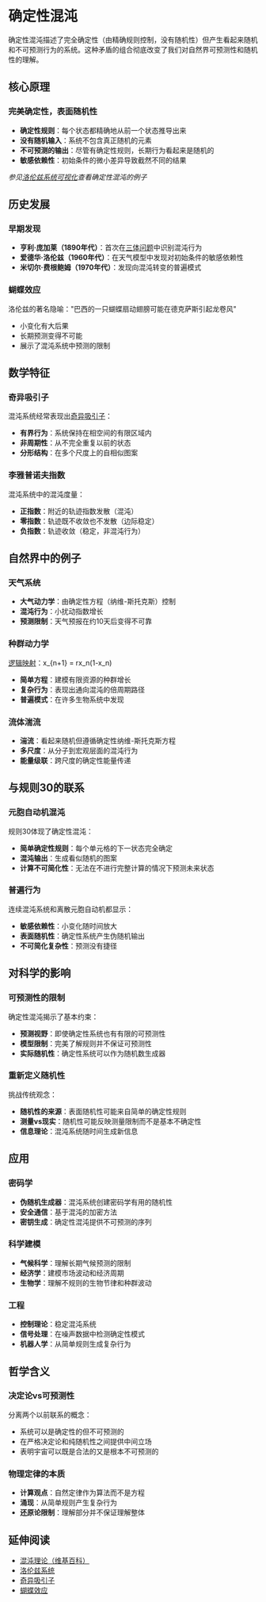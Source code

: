 # 确定性混沌

确定性混沌描述了完全确定性（由精确规则控制，没有随机性）但产生看起来随机和不可预测行为的系统。这种矛盾的组合彻底改变了我们对自然界可预测性和随机性的理解。

## 核心原理

### 完美确定性，表面随机性
- **确定性规则**：每个状态都精确地从前一个状态推导出来
- **没有随机输入**：系统不包含真正随机的元素
- **不可预测的输出**：尽管有确定性规则，长期行为看起来是随机的
- **敏感依赖性**：初始条件的微小差异导致截然不同的结果

*参见[洛伦兹系统可视化](https://en.wikipedia.org/wiki/Lorenz_system)查看确定性混沌的例子*

## 历史发展

### 早期发现
- **亨利·庞加莱（1890年代）**：首次在[三体问题](https://en.wikipedia.org/wiki/Three-body_problem)中识别混沌行为
- **爱德华·洛伦兹（1960年代）**：在天气模型中发现对初始条件的敏感依赖性
- **米切尔·费根鲍姆（1970年代）**：发现向混沌转变的普遍模式

### 蝴蝶效应
洛伦兹的著名隐喻："巴西的一只蝴蝶扇动翅膀可能在德克萨斯引起龙卷风"
- 小变化有大后果
- 长期预测变得不可能
- 展示了混沌系统中预测的限制

## 数学特征

### 奇异吸引子
混沌系统经常表现出[奇异吸引子](https://en.wikipedia.org/wiki/Attractor#Strange_attractor)：
- **有界行为**：系统保持在相空间的有限区域内
- **非周期性**：从不完全重复以前的状态
- **分形结构**：在多个尺度上的自相似图案

### 李雅普诺夫指数
混沌系统中的混沌度量：
- **正指数**：附近的轨迹指数发散（混沌）
- **零指数**：轨迹既不收敛也不发散（边际稳定）
- **负指数**：轨迹收敛（稳定，非混沌行为）

## 自然界中的例子

### 天气系统
- **大气动力学**：由确定性方程（纳维-斯托克斯）控制
- **混沌行为**：小扰动指数增长
- **预测限制**：天气预报在约10天后变得不可靠

### 种群动力学
[逻辑映射](https://en.wikipedia.org/wiki/Logistic_map)：x_{n+1} = rx_n(1-x_n)
- **简单方程**：建模有限资源的种群增长
- **复杂行为**：表现出通向混沌的倍周期路径
- **普遍模式**：在许多生物系统中发现

### 流体湍流
- **湍流**：看起来随机但遵循确定性纳维-斯托克斯方程
- **多尺度**：从分子到宏观层面的混沌行为
- **能量级联**：跨尺度的确定性能量传递

## 与规则30的联系

### 元胞自动机混沌
规则30体现了确定性混沌：
- **简单确定性规则**：每个单元格的下一状态完全确定
- **混沌输出**：生成看似随机的图案
- **计算不可简化性**：无法在不进行完整计算的情况下预测未来状态

### 普遍行为
连续混沌系统和离散元胞自动机都显示：
- **敏感依赖性**：小变化随时间放大
- **表面随机性**：确定性系统产生伪随机输出
- **不可简化复杂性**：预测没有捷径

## 对科学的影响

### 可预测性的限制
确定性混沌揭示了基本约束：
- **预测视野**：即使确定性系统也有有限的可预测性
- **模型限制**：完美了解规则并不保证可预测性
- **实际随机性**：确定性系统可以作为随机数生成器

### 重新定义随机性
挑战传统观念：
- **随机性的来源**：表面随机性可能来自简单的确定性规则
- **测量vs现实**：随机性可能反映测量限制而不是基本不确定性
- **信息理论**：混沌系统随时间生成新信息

## 应用

### 密码学
- **伪随机生成器**：混沌系统创建密码学有用的随机性
- **安全通信**：基于混沌的加密方法
- **密钥生成**：确定性混沌提供不可预测的序列

### 科学建模
- **气候科学**：理解长期气候预测的限制
- **经济学**：建模市场波动和经济周期
- **生物学**：理解不规则的生物节律和种群波动

### 工程
- **控制理论**：稳定混沌系统
- **信号处理**：在噪声数据中检测确定性模式
- **机器人学**：从简单规则生成复杂行为

## 哲学含义

### 决定论vs可预测性
分离两个以前联系的概念：
- 系统可以是确定性的但不可预测的
- 在严格决定论和纯随机性之间提供中间立场
- 表明宇宙可以既是合法的又是根本不可预测的

### 物理定律的本质
- **计算观点**：自然定律作为算法而不是方程
- **涌现**：从简单规则产生复杂行为
- **还原论限制**：理解部分并不保证理解整体

## 延伸阅读

- [混沌理论（维基百科）](https://en.wikipedia.org/wiki/Chaos_theory)
- [洛伦兹系统](https://en.wikipedia.org/wiki/Lorenz_system)
- [奇异吸引子](https://en.wikipedia.org/wiki/Attractor#Strange_attractor)
- [蝴蝶效应](https://en.wikipedia.org/wiki/Butterfly_effect)